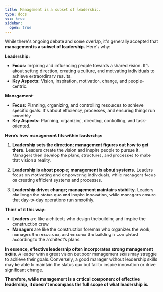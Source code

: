 ```yaml
---
title: Management is a subset of leadership.
type: docs
toc: true
sidebar:
  open: true
---
```


While there's ongoing debate and some overlap, it's generally accepted that **management is a subset of leadership.** Here's why:

**Leadership:**

*   **Focus:** Inspiring and influencing people towards a shared vision. It's about setting direction, creating a culture, and motivating individuals to achieve extraordinary results.
*   **Key Aspects:** Vision, inspiration, motivation, change, and people-centric.

**Management:**

*   **Focus:** Planning, organizing, and controlling resources to achieve specific goals. It's about efficiency, processes, and ensuring things run smoothly.
*   **Key Aspects:** Planning, organizing, directing, controlling, and task-oriented.

**Here's how management fits within leadership:**

1.  **Leadership sets the direction; management figures out how to get there.** Leaders create the vision and inspire people to pursue it. Managers then develop the plans, structures, and processes to make that vision a reality.

2.  **Leadership is about people; management is about systems.** Leaders focus on motivating and empowering individuals, while managers focus on creating efficient systems and processes.

3.  **Leadership drives change; management maintains stability.** Leaders challenge the status quo and inspire innovation, while managers ensure that day-to-day operations run smoothly.

**Think of it this way:**

*   **Leaders** are like architects who design the building and inspire the construction crew.
*   **Managers** are like the construction foreman who organizes the work, manages the resources, and ensures the building is completed according to the architect's plans.

**In essence, effective leadership often incorporates strong management skills.** A leader with a great vision but poor management skills may struggle to achieve their goals. Conversely, a good manager without leadership skills may be able to maintain the status quo but fail to inspire innovation or drive significant change.

**Therefore, while management is a critical component of effective leadership, it doesn't encompass the full scope of what leadership is.**


